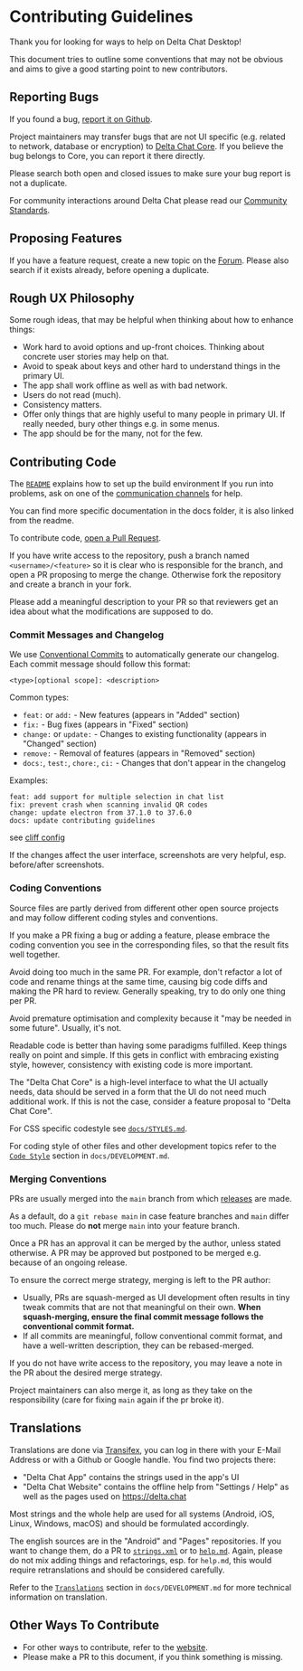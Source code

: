 # Contributing Guidelines

Thank you for looking for ways to help on Delta Chat Desktop!

This document tries to outline some conventions that may not be obvious
and aims to give a good starting point to new contributors.

## Reporting Bugs

If you found a bug, [report it on Github](https://github.com/deltachat/deltachat-desktop/issues).

Project maintainers may transfer bugs that are not UI specific
(e.g. related to network, database or encryption)
to [Delta Chat Core](https://github.com/chatmail/core/issues).
If you believe the bug belongs to Core, you can report it there directly.

Please search both open and closed issues to make sure your bug report is not a duplicate.

For community interactions around Delta Chat
please read our [Community Standards](https://delta.chat/en/community-standards).

## Proposing Features

If you have a feature request,
create a new topic on the [Forum](https://support.delta.chat/c/features/6).
Please also search if it exists already, before opening a duplicate.

## Rough UX Philosophy

Some rough ideas, that may be helpful when thinking about how to enhance things:

- Work hard to avoid options and up-front choices.
  Thinking about concrete user stories may help on that.
- Avoid to speak about keys and other hard to understand things in the primary UI.
- The app shall work offline as well as with bad network.
- Users do not read (much).
- Consistency matters.
- Offer only things that are highly useful to many people in primary UI.
  If really needed, bury other things e.g. in some menus.
- The app should be for the many, not for the few.

## Contributing Code

The [`README`](./README.md) explains how to set up the build environment
If you run into problems,
ask on one of the [communication channels](https://delta.chat/contribute) for help.

You can find more specific documentation in the docs folder, it is also linked from the readme.

To contribute code,
[open a Pull Request](https://github.com/deltachat/deltachat-ios/pulls).

If you have write access to the repository,
push a branch named `<username>/<feature>`
so it is clear who is responsible for the branch,
and open a PR proposing to merge the change.
Otherwise fork the repository and create a branch in your fork.

Please add a meaningful description to your PR
so that reviewers get an idea about what the modifications are supposed to do.

### Commit Messages and Changelog

We use [Conventional Commits](https://www.conventionalcommits.org/) to automatically generate our changelog.
Each commit message should follow this format:

```
<type>[optional scope]: <description>
```

Common types:

- `feat:` or `add:` - New features (appears in "Added" section)
- `fix:` - Bug fixes (appears in "Fixed" section)
- `change:` or `update:` - Changes to existing functionality (appears in "Changed" section)
- `remove:` - Removal of features (appears in "Removed" section)
- `docs:`, `test:`, `chore:`, `ci:` - Changes that don't appear in the changelog

Examples:

```
feat: add support for multiple selection in chat list
fix: prevent crash when scanning invalid QR codes
change: update electron from 37.1.0 to 37.6.0
docs: update contributing guidelines
```

see [cliff config](./cliff.toml)

If the changes affect the user interface,
screenshots are very helpful,
esp. before/after screenshots.

### Coding Conventions

Source files are partly derived from different other open source projects
and may follow different coding styles and conventions.

If you make a PR fixing a bug or adding a feature,
please embrace the coding convention you see in the corresponding files,
so that the result fits well together.

Avoid doing too much in the same PR. For example, don't refactor a lot of
code and rename things at the same time, causing big code diffs and making
the PR hard to review. Generally speaking, try to do only one thing per PR.

Avoid premature optimisation
and complexity because it "may be needed in some future".
Usually, it's not.

Readable code is better than having some paradigms fulfilled.
Keep things really on point and simple.
If this gets in conflict with embracing existing style, however,
consistency with existing code is more important.

The "Delta Chat Core" is a high-level interface to what the UI actually needs,
data should be served in a form that the UI do not need much additional work.
If this is not the case, consider a feature proposal to "Delta Chat Core".

For CSS specific codestyle see [`docs/STYLES.md`](./docs/STYLES.md).

For coding style of other files and other development topics refer to
the [`Code Style`](docs/DEVELOPMENT.md#code-style) section in `docs/DEVELOPMENT.md`.

### Merging Conventions

PRs are usually merged into the `main` branch from which [releases](./RELEASE.md) are made.

As a default, do a `git rebase main` in case feature branches and `main` differ too much.
Please do **not** merge `main` into your feature branch.

Once a PR has an approval it can be merged by the author, unless stated otherwise.
A PR may be approved but postponed to be merged e.g. because of an ongoing release.

To ensure the correct merge strategy, merging is left to the PR author:

- Usually, PRs are squash-merged
  as UI development often results in tiny tweak commits that are not that meaningful on their own.
  **When squash-merging, ensure the final commit message follows the conventional commit format.**
- If all commits are meaningful, follow conventional commit format, and have a well-written description,
  they can be rebased-merged.

If you do not have write access to the repository,
you may leave a note in the PR about the desired merge strategy.

Project maintainers can also merge it, as long as they take on the responsibility
(care for fixing `main` again if the pr broke it).

## Translations

Translations are done via [Transifex](https://explore.transifex.com/delta-chat/),
you can log in there with your E-Mail Address or with a Github or Google handle.
You find two projects there:

- "Delta Chat App" contains the strings used in the app's UI
- "Delta Chat Website" contains the offline help from "Settings / Help"
  as well as the pages used on <https://delta.chat>

Most strings and the whole help are used for all systems
(Android, iOS, Linux, Windows, macOS)
and should be formulated accordingly.

The english sources are in the "Android" and "Pages" repositories.
If you want to change them,
do a PR to [`strings.xml`](https://github.com/deltachat/deltachat-android/blob/main/res/values/strings.xml)
or to [`help.md`](https://github.com/deltachat/deltachat-pages/blob/master/en/help.md).
Again, please do not mix adding things and refactorings, esp. for `help.md`,
this would require retranslations and should be considered carefully.

Refer to the [`Translations`](docs/DEVELOPMENT.md#translations) section in `docs/DEVELOPMENT.md`
for more technical information on translation.

## Other Ways To Contribute

- For other ways to contribute, refer to the [website](https://delta.chat/contribute).
- Please make a PR to this document, if you think something is missing.
